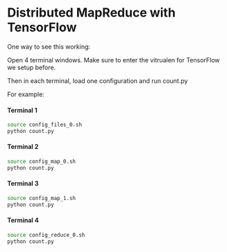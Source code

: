 # Distributed MapReduce with TensorFlow

One way to see this working:

Open 4 terminal windows. Make sure to enter the vitrualen for TensorFlow we setup before.

Then in each terminal, load one configuration and run count.py

For example:

#### Terminal 1
```bash
source config_files_0.sh
python count.py
```

#### Terminal 2
```bash
source config_map_0.sh
python count.py
```

#### Terminal 3
```bash
source config_map_1.sh
python count.py
```

#### Terminal 4
```bash
source config_reduce_0.sh
python count.py
```
